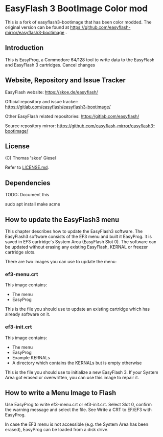 # EasyFlash 3 BootImage Color mod

This is a fork of easyflash3-bootimage that has been color modded.
The original version can be found at https://github.com/easyflash-mirror/easyflash3-bootimage .

## Introduction

This is EasyProg, a Commodore 64/128 tool to write data to the EasyFlash and
EasyFlash 3 cartridges.        Cancel changes


## Website, Repository and Issue Tracker

EasyFlash website: https://skoe.de/easyflash/

Official repository and issue tracker:
https://gitlab.com/easyflash/easyflash3-bootimage/

Other EasyFlash related repositories:
https://gitlab.com/easyflash/

Source repository mirror:
https://github.com/easyflash-mirror/easyflash3-bootimage/

## License

(C) Thomas 'skoe' Giesel

Refer to [LICENSE.md](./LICENSE.md).

## Dependencies

TODO: Document this

sudo apt install make acme

## How to update the EasyFlash3 menu

This chapter describes how to update the EasyFlash3 software. The EasyFlash3
software consists of the EF3 menu and built it EasyProg. It is saved in EF3
cartridge's System Area (EasyFlash Slot 0). The software can be updated
without erasing any existing EasyFlash, KERNAL or freezer cartridge slots.

There are two images you can use to update the menu:

### ef3-menu.crt

This image contains:

- The menu
- EasyProg

This is the file you should use to update an existing cartridge which has
already software on it.

### ef3-init.crt

This image contains:

- The menu
- EasyProg
- Example KERNALs
- A directory which contains the KERNALs but is empty otherwise

This is the file you should use to initialize a new EasyFlash 3. If your
System Area got erased or overwritten, you can use this image to repair it.

## How to write a Menu Image to Flash

Use EasyProg to write ef3-menu.crt or ef3-init.crt. Select Slot 0, confirm the
warning message and select the file. See Write a CRT to EF/EF3 with EasyProg.

In case the EF3 menu is not accessible (e.g. the System Area has been erased),
EasyProg can be loaded from a disk drive.
